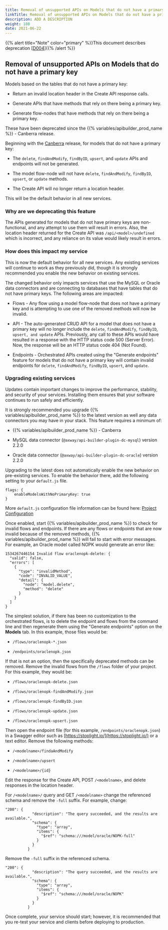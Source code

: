 ```yaml
---
title: Removal of unsupported APIs on Models that do not have a primary key
linkTitle: Removal of unsupported APIs on Models that do not have a primary key
description: ADD A DESCRIPTION
weight: 180
date: 2021-06-22
---
```


{{% alert title="Note" color="primary" %}}This document describes deprecation \[[D004](/docs/deprecations/#D004)\]{{% /alert %}}

## Removal of unsupported APIs on Models that do not have a primary key

Models based on the tables that do not have a primary key:

* Return an invalid location header in the Create API response calls.

* Generate APIs that have methods that rely on there being a primary key.

* Generate flow-nodes that have methods that rely on there being a primary key.

These have been deprecated since the {{% variables/apibuilder_prod_name %}} - Canberra release.

Beginning with the [Canberra](/docs/release_notes/standalone_-_17_august_2018/) release, for models that do not have a primary key:

* The `delete`, `findAndModify`, `findByID`, `upsert`, and `update` APIs and endpoints will not be generated.

* The model flow-node will not have `delete`, `findAndModify`, `findByID`, `upsert`, or `update` methods.

* The Create API will no longer return a location header.

This will be the default behavior in all new services.

### Why are we deprecating this feature

The APIs generated for models that do not have primary keys are non-functional, and any attempt to use them will result in errors. Also, the location header returned for the Create API was `/api/<model>/undefined` which is incorrect, and any reliance on its value would likely result in errors.

### How does this impact my service

This is now the default behavior for all new services. Any existing services will continue to work as they previously did, though it is strongly recommended you enable the new behavior on existing services.

The changed behavior only impacts services that use the MySQL or Oracle data connectors and are connecting to databases that have tables that do not have primary keys. The following areas are impacted:

* Flows - Any flow using a model flow-node that does not have a primary key and is attempting to use one of the removed methods will now be invalid.

* API - The auto-generated CRUD API for a model that does not have a primary key will no longer include the `delete`, `findAndModify`, `findByID`, `upsert, and update` APIs. Previously, any call to these APIs would have resulted in a response with the HTTP status code 500 (Server Error). Now, the response will be an HTTP status code 404 (Not Found).

* Endpoints - Orchestrated APIs created using the "Generate endpoints" feature for models that do not have a primary key will contain invalid endpoints for `delete`, `findAndModify`, `findByID`, `upsert`, and `update`.

### Upgrading existing services

Updates contain important changes to improve the performance, stability, and security of your services. Installing them ensures that your software continues to run safely and efficiently.

It is strongly recommended you upgrade {{% variables/apibuilder_prod_name %}} to the latest version as well any data connectors you may have in your stack. This feature requires a minimum of:

* {{% variables/apibuilder_prod_name %}} - Canberra

* MySQL data connector (`@axway/api-builder-plugin-dc-mysql`) version 2.2.0

* Oracle data connector (`@axway/api-builder-plugin-dc-oracle`) version 2.2.0

Upgrading to the latest does not automatically enable the new behavior on pre-existing services. To enable the behavior there, add the following setting to your `default.js` file.

```
flags: {
    enableModelsWithNoPrimaryKey: true
}
```

More `default.js` configuration file information can be found here: [Project Configuration](/docs/developer_guide/project/configuration/project_configuration/#flags)

Once enabled, start {{% variables/apibuilder_prod_name %}} to check for invalid flows and endpoints. If there are any flows or endpoints that are now invalid because of the removed methods, {{% variables/apibuilder_prod_name %}} will fail to start with error messages. For example, an Oracle model called NOPK would generate an error like:

```
1534267446154 Invalid flow oraclenopk-delete: {
  "valid": false,
  "errors": [
    {
      "type": "invalidMethod",
      "code": "INVALID_VALUE",
      "detail": {
        "node": "model.delete",
        "method": "delete"
      }
    }
  ]
}
```

The simplest solution, if there has been no customization to the orchestrated flows, is to delete the endpoint and flows from the command line and then regenerate them using the "Generate endpoints" option on the **Models** tab. In this example, those files would be:

* `/flows/oraclenopk-*.json`

* `/endpoints/oraclenopk.json`

If that is not an option, then the specifically deprecated methods can be removed. Remove the invalid flows from the `/flows` folder of your project. For this example, they would be:

* `/flows/oraclenopk-delete.json`

* `/flows/oraclenopk-findAndModify.json`

* `/flows/oraclenopk-findByID.json`

* `/flows/oraclenopk-update.json`

* `/flows/oraclenopk-upsert.json`

Then open the endpoint file (for this example, `/endpoints/oraclenopk.json`) in a Swagger editor such as [https://stoplight.io/](https://stoplight.io/) or a text editor. Remove the following methods:

* `/<modelname>/findaAndModify`

* `/<modelname>/upsert`

* `/<modelname>/{id}`

Edit the response for the Create API, POST `/<modelname>`, and delete responses in the location header.

For `/<modelname>/` query and GET `/<modelname>` change the referenced schema and remove the `-full` suffix. For example, change:

```
"200": {
            "description": "The query succeeded, and the results are available.",
            "schema": {
              "type": "array",
              "items": {
                "$ref": "schema:///model/oracle/NOPK-full"
              }
            }
          }
```

Remove the `-full` suffix in the referenced schema.

```
"200": {
            "description": "The query succeeded, and the results are available.",
            "schema": {
              "type": "array",
              "items": {
                "$ref": "schema:///model/oracle/NOPK"
              }
            }
          }
```

Once complete, your service should start; however, it is recommended that you re-test your service and clients before deploying to production.
